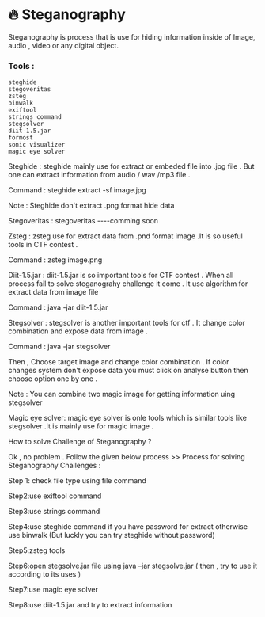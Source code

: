 # 🔥 Steganography

 Steganography is  process that is use for hiding  information inside of Image, audio , video or any digital object.
 
 
### Tools :
    
    steghide
    stegoveritas
    zsteg
    binwalk
    exiftool
    strings command
    stegsolver
    diit-1.5.jar
    formost
    sonic visualizer
    magic eye solver
    
    
Steghide :
          steghide mainly use for extract or embeded file into .jpg file . But one can extract information from 
          audio / wav /mp3 file .
          
Command :
         steghide extract -sf image.jpg
         
Note : Steghide don't extract .png format hide data 

Stegoveritas :
              stegoveritas ----comming soon
              
Zsteg :
       zsteg use for extract data from .pnd format image .It is so useful tools in CTF contest .
       
Command :
         zsteg image.png
         
Diit-1.5.jar :
              diit-1.5.jar is so important tools for CTF contest . When all process fail to solve steganograhy challenge it come .
              It use algorithm for extract data from image file
     
Command :
              java -jar diit-1.5.jar
              
Stegsolver :
             stegsolver is another important tools for ctf . It change color combination and expose data from image .
             
Command :
             java -jar  stegsolver
             
Then , Choose target image and change color combination . If color changes system don't expose data you must click on  analyse button then choose option one by one . 

Note : You can combine two magic image for getting information uing stegsolver


Magic eye solver:
                 magic eye solver is onle tools which is similar tools like stegsolver .It is mainly use for magic image .
                 

How to solve Challenge of Steganography ?

Ok  , no problem . Follow the given below process >>
Process for solving Steganography Challenges :

Step 1: check file type using  file command

Step2:use exiftool command 

Step3:use strings command

Step4:use steghide command if you have password for extract  otherwise use binwalk (But luckly you can try steghide without password)

Step5:zsteg tools 

Step6:open stegsolve.jar file using java –jar stegsolve.jar ( then  , try to use it according to its uses )

Step7:use magic eye solver 

Step8:use diit-1.5.jar and try to extract information 



